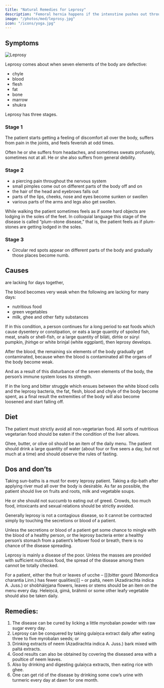```yaml
---
title: "Natural Remedies for Leprosy"
description: "Femoral hernia happens if the intenstine pushes out through the hole in the canal of nerve fibres and the muscular network controlling the legs"
image: "/photos/med/leprosy.jpg"
icon: "/icons/yoga.jpg"
---
```



## Symptoms

<!-- The Saḿskrta word “Kuśt́ha” means “skin disease.” So in Saḿskrta prickly heat is also a kind of Kuśt́ha. But what in modern Indian languages we take kuśt́ha (leprosy) to be is called in Saḿskrta, “Bátarakta Roga.” -->

![Leprosy](/photos/med/leprosy.jpg)

Leprosy comes about when seven elements of the body are defective:

- chyle
- blood
- flesh
- fat
- bone
- marrow
- shukra

 <!-- due to the disturbance of the seven constituent elements of the body. In other words, leprosy develops only when all seven elements of the body, i.e., the  are defective. -->

Leprosy has three stages. 

### Stage 1 

The patient starts getting a feeling of discomfort all over the body, suffers from pain in the joints, and feels feverish at odd times. 

Often he or she suffers from headaches, and sometimes sweats profusely, sometimes not at all. He or she also suffers from general debility.


### Stage 2

- a piercing pain throughout the nervous system
- small pimples come out on different parts of the body off and on
- the hair of the head and eyebrows falls out
- parts of the lips, cheeks, nose and eyes become sunken or swollen
- various parts of the arms and legs also get swollen. 

While walking the patient sometimes feels as if some hard objects are lodging in the soles of the feet. In colloquial language this stage of the disease is called “plum-stone disease,” that is, the patient feels as if plum-stones are getting lodged in the soles.

### Stage 3

- Circular red spots appear on different parts of the body and gradually those places become numb.


## Causes

 are lacking for days together, 

The blood becomes very weak when the following are lacking for many days:
- nutritious food
- green vegetables
- milk, ghee and other fatty substances

If in this condition, a person continues for a long period to eat foods which cause dysentery or constipation, or eats a large quantity of spoiled fish, meat, snails or shell-fish, or a large quantity of biláti, diḿle or súryi pumpkin, jhiḿge or white brinjal (white eggplant), then leprosy develops.

After the blood, the remaining six elements of the body gradually get contaminated, because when the blood is contaminated all the organs of the body become weak. 

And as a result of this disturbance of the seven elements of the body, the person’s immune system loses its strength. 

If in the long and bitter struggle which ensues between the white blood cells and the leprosy bacteria, the fat, flesh, blood and chyle of the body become spent, as a final result the extremities of the body will also become loosened and start falling off.

<!-- Treatment:
Morning – Utkśepa Mudrá, Padahastásana, Agnisára Mudrá, Ud́d́ayana Mudrá, Naokásana, and Shiitalii Kumbhaka. Then massage the affected limbs.
Evening – Ud́d́ayana Mudrá, Agnisára Mudrá, Bandhatraya Yoga Mudrá, Sarváuṋgásana and Mayúrásana.
 -->

## Diet

The patient must strictly avoid all non-vegetarian food. All sorts of nutritious vegetarian food should be eaten if the condition of the liver allows. 

Ghee, butter, or olive oil should be an item of the daily menu. The patient should drink a large quantity of water (about four or five seers a day, but not much at a time) and should observe the rules of fasting.


## Dos and don’ts

Taking sun-baths is a must for every leprosy patient. Taking a dip-bath after applying river mud all over the body is desirable. As far as possible, the patient should live on fruits and roots, milk and vegetable soups. 

He or she should not succumb to eating out of greed. Crowds, too much food, intoxicants and sexual relations should be strictly avoided.

Generally leprosy is not a contagious disease, so it cannot be contracted simply by touching the secretions or blood of a patient. 

Unless the secretions or blood of a patient get some chance to mingle with the blood of a healthy person, or the leprosy bacteria enter a healthy person’s stomach from a patient’s leftover food or breath, there is no chance of the disease spreading.

Leprosy is mainly a disease of the poor. Unless the masses are provided with sufficient nutritious food, the spread of the disease among them cannot be totally checked.

For a patient, either the fruit or leaves of ucche – [[(bitter gourd (Momordica charantia Linn.) has fewer qualities)]] – or paltá, neem (Azadirachta indica A. Juss.) or shobháiṋjana flowers, leaves or stems should be an item on the menu every day. Heleiṋcá, gimá, bráhmii or some other leafy vegetable should also be taken daily.


## Remedies:

1. The disease can be cured by licking a little myrobalan powder with raw sugar every day.
2. Leprosy can be conquered by taking gulaiṋca extract daily after eating three to five myrobalan seeds; or
3. Drinking extracts of neem (Azadirachta indica A. Juss.) bark mixed with paltá extracts.
4. Good results can also be obtained by covering the diseased area with a poultice of neem leaves.
5. Also by drinking and digesting gulaiṋca extracts, then eating rice with ghee.
6. One can get rid of the disease by drinking some cow’s urine with turmeric every day at dawn for one month.
